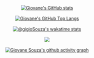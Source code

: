<div align="center">
  <a href="https://github.com/anuraghazra/github-readme-stats">
    <img alt="Giovane's GitHub stats" src="https://github-readme-stats.vercel.app/api?username=gigioSouza&count_private=true&show_icons=true&bg_color=2c363f&border_color=00D8DE&title_color=00A5FF&icon_color=00D8DE&text_color=50ffb1" />
  </a>
</div>

<br/>

<div align="center">
  <a href="https://github.com/anuraghazra/github-readme-stats">
    <img alt="Giovane's GitHub Top Langs" src="https://github-readme-stats.vercel.app/api/top-langs/?username=gigioSouza&layout=compact&bg_color=2c363f&border_color=00D8DE&title_color=00A5FF&icon_color=00D8DE&text_color=50ffb1" />
  </a>
</div>

<br/>

<div align="center">
  <a href="https://github.com/anuraghazra/github-readme-stats">
    <img align="center" alt="@gigioSouza's wakatime stats" src="https://github-readme-stats.vercel.app/api/wakatime?username=@gigioSouza&layout=compact&bg_color=2c363f&border_color=00D8DE&title_color=00A5FF&icon_color=00D8DE&text_color=50ffb1" />
  </a>
</div>

<br/>

<div align="center">
  <a href="https://git.io/streak-stats" alt="GitHub Streak">
    <img align="center" src="https://github-readme-streak-stats.herokuapp.com/?user=gigioSouza&background=2c363f&border=00D8DE&currStreakNum=50ffb1&currStreakLabel=00A5FF&sideLabels=00A5FF&dates=3c896d&icon_color=00D8DE&sideNums=50ffb1&ring=00D8DE&fire=00D8DE" />
  </a>
</div>

<br/>

<div align="center">
  <a href="https://github.com/ashutosh00710/github-readme-activity-graph">
    <img align="center" alt="Giovane Souza's github activity graph" src="https://activity-graph.herokuapp.com/graph?username=gigioSouza&bg_color=2c363f&color=00A5FF&line=00D8DE&point=50ffb1&area=true&area_color=4fb286" />
  </a>
</div>

